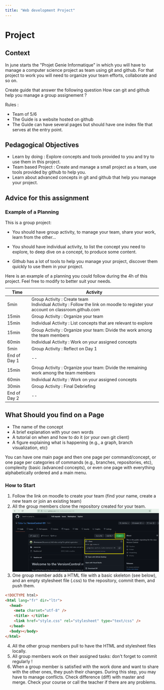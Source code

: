 ```yaml
---
title: "Web development Project"
---
```


# Project

## Context

In june starts the "Projet Genie Informatique" in which you will have to manage a computer science project as team using git and github. For that project to work you will need to organize your team efforts, collaborate and so on.

Create guide that answer the following question How can git and github help you manage a group assignement ?

Rules :

- Team of 5/6
- The Guide is a website hosted on github
- The Guide can have several pages but should have one index file that serves at the entry point.

## Pedagogical Objectives

- Learn by doing : Explore concepts and tools provided to you and try to use them in this project.
- Team based Project : Create and manage a small project as a team, use tools provided by github to help you.
- Learn about advanced concepts in git and github that help you manage your project.

## Advice for this assignment

### Example of a Planning

This is a group project:

- You should have group activity, to manage your team, share your work, learn from the other...
- You should have individual activity, to list the concept you need to explore, to deep dive on a concept, to produce some content.

- Github has a lot of tools to help you manage your project, discover them quickly to use them in your project.

Here is an example of a planning you could follow during the 4h of this project. Feel free to modify to better suit your needs.

| Time         | Activity                                                                                                                           |
| ------------ | ---------------------------------------------------------------------------------------------------------------------------------- |
| 5min         | Group Activity : Create team <br> Individual Activity : Follow the link on moodle to register your account on classroom.github.com |
| 15min        | Group Activity : Organize your team                                                                                                |
| 15min        | Individual Activity : List concepts that are relevant to explore                                                                   |
| 15min        | Group Activity : Organize your team: Divide the work among the team members                                                        |
| 60min        | Individual Activity : Work on your assigned concepts                                                                               |
| 5min         | Group Activity : Reflect on Day 1                                                                                                  |
| End of Day 1 | --                                                                                                                                 |
| 15min        | Group Activity : Organize your team: Divide the remaining work among the team members                                              |
| 60min        | Individual Activity : Work on your assigned concepts                                                                               |
| 30min        | Group Activity : Final Debriefing                                                                                                  |
| End of Day 2 | --                                                                                                                                 |

## What Should you find on a Page

- The name of the concept
- A brief explanation with your own words
- A tutorial on when and how to do it (or your own git client)
- A figure explaining what is happening (e.g., a graph, branch visualization, etc)

You can have one main page and then one page per command/concept, or one page per categories of commands (e.g., branches, repositories, etc), complexity (basic /advanced concepts), or even one page with everything alphabetically ordered and a main menu.

### How to Start

1. Follow the link on moodle to create your team (find your name, create a new team or join an existing team)
2. All the group members clone the repository created for your team.
   ![](/ressources/clone_img.png)
3. One group member adds a HTML file with a basic skeleton (see below), and an empty stylesheet file (.css) to the repository, commit them, and push them.

```html
<!DOCTYPE html>
<html lang="fr" dir="ltr">
  <head>
    <meta charset="utf-8" />
    <title> </title>
    <link href="style.css" rel="stylesheet" type="text/css" />
  </head>
  <body></body>
</html>
```

4. All the other group members pull to have the HTML and stylesheet files locally.
5. All group members work on their assigned tasks: don't forget to commit regularly !
6. When a group member is satisfied with the work done and want to share with the other ones, they push their changes. During this step, you may have to manage conflicts. Check difference (diff) with master and merge. Check your course or call the teacher if there are any problems.
